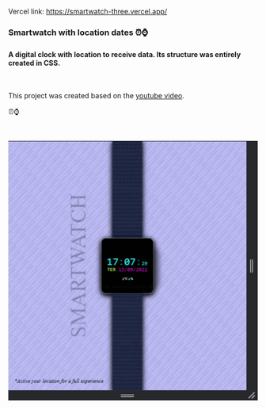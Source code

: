 Vercel link: https://smartwatch-three.vercel.app/

### Smartwatch with location dates ⏰⌚

#### A digital clock with location to receive data. Its structure was entirely created in CSS.

<br>

This project was created based on the <a href="https://www.youtube.com/watch?v=WOxS0uiVyMg&t=448s">youtube video</a>.

⏰⌚

<br>

![Smartwatch image exemple](images/readme.gif)

